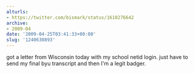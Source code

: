 ```yaml
---
alturls:
- https://twitter.com/bismark/status/1610276642
archive:
- 2009-04
date: '2009-04-25T03:41:33+00:00'
slug: '1240630893'
---
```


got a letter from Wisconsin today with my school netid login. just have to send my final byu transcript and then I'm a legit badger.

